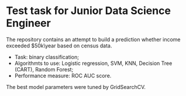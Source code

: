 # Test task for Junior Data Science Engineer
The repository contains an attempt to build a prediction whether income exceeded $50k\year based on census data.
- Task: binary classification;
- Algorithmts to use: Logistic regression, SVM, KNN, Decision Tree (CART), Random Forest;
- Performance measure: ROC AUC score.

The best model parameters were tuned by GridSearchCV.
